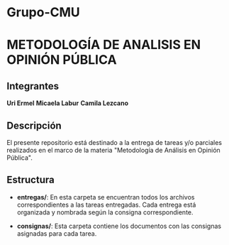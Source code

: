 # Grupo-CMU

# METODOLOGÍA DE ANALISIS EN OPINIÓN PÚBLICA

## Integrantes
**Uri Ermel**
**Micaela Labur**
**Camila Lezcano**

## Descripción 
El presente repositorio está destinado a la entrega de tareas y/o parciales realizados en el marco de la materia "Metodología de Análisis en Opinión Pública". 

## Estructura 

- **entregas/**: En esta carpeta se encuentran todos los archivos correspondientes a las tareas entregadas. Cada entrega está organizada y nombrada según la consigna correspondiente.

- **consignas/**: Esta carpeta contiene los documentos con las consignas asignadas para cada tarea.
